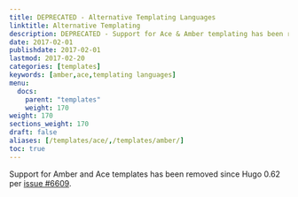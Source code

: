 ```yaml
---
title: DEPRECATED - Alternative Templating Languages
linktitle: Alternative Templating
description: DEPRECATED - Support for Ace & Amber templating has been removed in version 0.62
date: 2017-02-01
publishdate: 2017-02-01
lastmod: 2017-02-20
categories: [templates]
keywords: [amber,ace,templating languages]
menu:
  docs:
    parent: "templates"
    weight: 170
weight: 170
sections_weight: 170
draft: false
aliases: [/templates/ace/,/templates/amber/]
toc: true
---
```


Support for Amber and Ace templates has been removed since Hugo 0.62 per [issue #6609](https://github.com/gohugoio/hugo/issues/6609).
